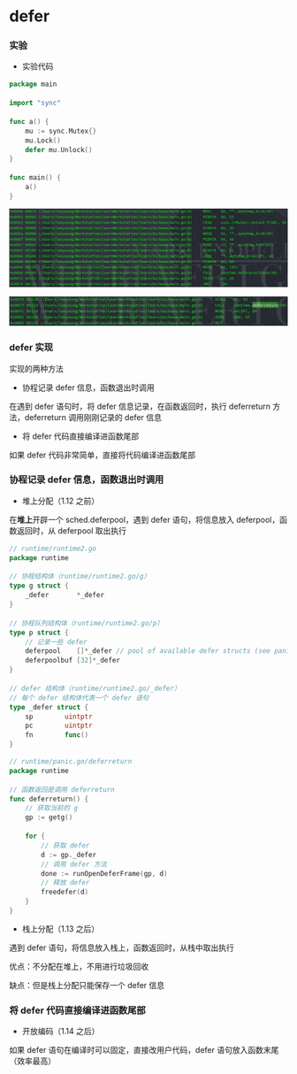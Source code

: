 # defer


### 实验

* 实验代码

```go
package main

import "sync"

func a() {
	mu := sync.Mutex{}
	mu.Lock()
	defer mu.Unlock()
}

func main() {
	a()
}
```

![defer 汇编实现](images/001_defer汇编实现.png)

![defer 返回](images/002_deferreturn.png)


### defer 实现

实现的两种方法

* 协程记录 defer 信息，函数退出时调用

在遇到 defer 语句时，将 defer 信息记录，在函数返回时，执行 deferreturn 方法，deferreturn 调用刚刚记录的 defer 信息


* 将 defer 代码直接编译进函数尾部

如果 defer 代码非常简单，直接将代码编译进函数尾部


### 协程记录 defer 信息，函数退出时调用

* 堆上分配（1.12 之前）

在**堆上**开辟一个 sched.deferpool，遇到 defer 语句，将信息放入 deferpool，函数返回时，从 deferpool 取出执行

```go
// runtime/runtime2.go
package runtime

// 协程结构体（runtime/runtime2.go/g）
type g struct {
	_defer       *_defer
}

// 协程队列结构体（runtime/runtime2.go/p）
type p struct {
	// 记录一些 defer
	deferpool    []*_defer // pool of available defer structs (see panic.go)
	deferpoolbuf [32]*_defer
}

// defer 结构体（runtime/runtime2.go/_defer）
// 每个 defer 结构体代表一个 defer 语句
type _defer struct {
	sp        uintptr
	pc        uintptr
	fn        func()
}
```

```go
// runtime/panic.go/deferreturn
package runtime

// 函数返回是调用 deferreturn
func deferreturn() {
	// 获取当前的 g
	gp := getg()
	
	for {
		// 获取 defer
		d := gp._defer
		// 调用 defer 方法
		done := runOpenDeferFrame(gp, d)
        // 释放 defer
		freedefer(d)
	}
}
```


* 栈上分配（1.13 之后）

遇到 defer 语句，将信息放入栈上，函数返回时，从栈中取出执行

优点：不分配在堆上，不用进行垃圾回收

缺点：但是栈上分配只能保存一个 defer 信息


### 将 defer 代码直接编译进函数尾部

* 开放编码（1.14 之后）

如果 defer 语句在编译时可以固定，直接改用户代码，defer 语句放入函数末尾（效率最高）
